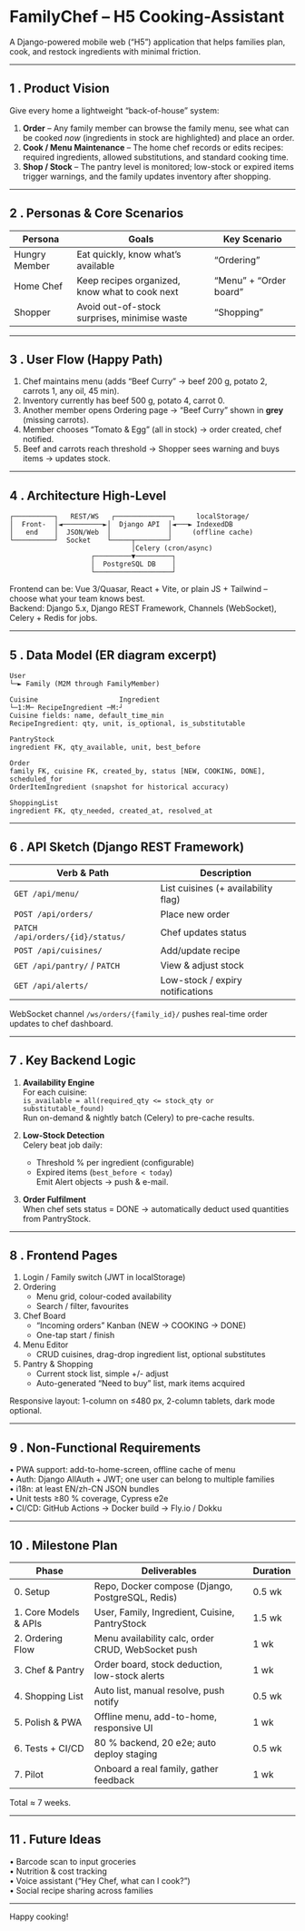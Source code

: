 # FamilyChef – H5 Cooking-Assistant  
A Django-powered mobile web (“H5”) application that helps families plan, cook, and restock ingredients with minimal friction.

---

## 1 . Product Vision
Give every home a lightweight “back-of-house” system:

1. **Order** – Any family member can browse the family menu, see what can be cooked *now* (ingredients in stock are highlighted) and place an order.
2. **Cook / Menu Maintenance** – The home chef records or edits recipes: required ingredients, allowed substitutions, and standard cooking time.
3. **Shop / Stock** – The pantry level is monitored; low-stock or expired items trigger warnings, and the family updates inventory after shopping.

---

## 2 . Personas & Core Scenarios
| Persona | Goals | Key Scenario |
|---------|-------|--------------|
| Hungry Member | Eat quickly, know what’s available | “Ordering” |
| Home Chef | Keep recipes organized, know what to cook next | “Menu” + “Order board” |
| Shopper | Avoid out-of-stock surprises, minimise waste | “Shopping” |

---

## 3 . User Flow (Happy Path)
1. Chef maintains menu (adds “Beef Curry” → beef 200 g, potato 2, carrots 1, any oil, 45 min).  
2. Inventory currently has beef 500 g, potato 4, carrot 0.  
3. Another member opens Ordering page → “Beef Curry” shown in **grey** (missing carrots).  
4. Member chooses “Tomato & Egg” (all in stock) → order created, chef notified.  
5. Beef and carrots reach threshold → Shopper sees warning and buys items → updates stock.

---

## 4 . Architecture High-Level

```
┌──────────┐   REST/WS   ┌──────────────┐     localStorage/
│  Front-  │◄──────────►│  Django API  │◄───► IndexedDB
│   end    │  JSON/Web  │              │     (offline cache)
└──────────┘  Socket    └─────┬────────┘
                              │Celery (cron/async)
                    ┌─────────▼─────────┐
                    │  PostgreSQL DB    │
                    └───────────────────┘
```

Frontend can be: Vue 3/Quasar, React + Vite, or plain JS + Tailwind – choose what your team knows best.  
Backend: Django 5.x, Django REST Framework, Channels (WebSocket), Celery + Redis for jobs.

---

## 5 . Data Model (ER diagram excerpt)

```
User
└─► Family (M2M through FamilyMember)

Cuisine                    Ingredient
└─1:M─ RecipeIngredient ─M:┘
Cuisine fields: name, default_time_min
RecipeIngredient: qty, unit, is_optional, is_substitutable

PantryStock
ingredient FK, qty_available, unit, best_before

Order
family FK, cuisine FK, created_by, status [NEW, COOKING, DONE], scheduled_for
OrderItemIngredient (snapshot for historical accuracy)

ShoppingList
ingredient FK, qty_needed, created_at, resolved_at
```

---

## 6 . API Sketch (Django REST Framework)

| Verb & Path | Description |
|-------------|-------------|
| `GET /api/menu/` | List cuisines (+ availability flag) |
| `POST /api/orders/` | Place new order |
| `PATCH /api/orders/{id}/status/` | Chef updates status |
| `POST /api/cuisines/` | Add/update recipe |
| `GET /api/pantry/` / `PATCH` | View & adjust stock |
| `GET /api/alerts/` | Low-stock / expiry notifications |

WebSocket channel `/ws/orders/{family_id}/` pushes real-time order updates to chef dashboard.

---

## 7 . Key Backend Logic
1. **Availability Engine**  
   For each cuisine:  
   `is_available = all(required_qty <= stock_qty or substitutable_found)`  
   Run on-demand & nightly batch (Celery) to pre-cache results.

2. **Low-Stock Detection**  
   Celery beat job daily:  
   - Threshold % per ingredient (configurable)  
   - Expired items (`best_before < today`)  
   Emit Alert objects → push & e-mail.

3. **Order Fulfilment**  
   When chef sets status = DONE → automatically deduct used quantities from PantryStock.

---

## 8 . Frontend Pages
1. Login / Family switch (JWT in localStorage)  
2. Ordering  
   - Menu grid, colour-coded availability  
   - Search / filter, favourites  
3. Chef Board  
   - “Incoming orders” Kanban (NEW → COOKING → DONE)  
   - One-tap start / finish  
4. Menu Editor  
   - CRUD cuisines, drag-drop ingredient list, optional substitutes  
5. Pantry & Shopping  
   - Current stock list, simple +/- adjust  
   - Auto-generated “Need to buy” list, mark items acquired

Responsive layout: 1-column on ≤480 px, 2-column tablets, dark mode optional.

---

## 9 . Non-Functional Requirements
• PWA support: add-to-home-screen, offline cache of menu  
• Auth: Django AllAuth + JWT; one user can belong to multiple families  
• i18n: at least EN/zh-CN JSON bundles  
• Unit tests ≥80 % coverage, Cypress e2e  
• CI/CD: GitHub Actions → Docker build → Fly.io / Dokku

---

## 10 . Milestone Plan

| Phase | Deliverables | Duration |
|-------|--------------|----------|
| 0. Setup | Repo, Docker compose (Django, PostgreSQL, Redis) | 0.5 wk |
| 1. Core Models & APIs | User, Family, Ingredient, Cuisine, PantryStock | 1.5 wk |
| 2. Ordering Flow | Menu availability calc, order CRUD, WebSocket push | 1 wk |
| 3. Chef & Pantry | Order board, stock deduction, low-stock alerts | 1 wk |
| 4. Shopping List | Auto list, manual resolve, push notify | 0.5 wk |
| 5. Polish & PWA | Offline menu, add-to-home, responsive UI | 1 wk |
| 6. Tests + CI/CD | 80 % backend, 20 e2e; auto deploy staging | 0.5 wk |
| 7. Pilot | Onboard a real family, gather feedback | 1 wk |

Total ≈ 7 weeks.

---

## 11 . Future Ideas
• Barcode scan to input groceries  
• Nutrition & cost tracking  
• Voice assistant (“Hey Chef, what can I cook?”)  
• Social recipe sharing across families

---

Happy cooking!
